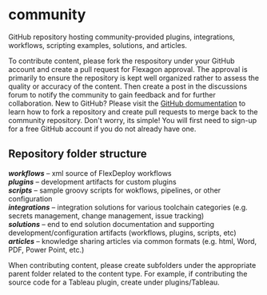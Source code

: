 # community

GitHub repository hosting community-provided plugins, integrations, workflows, scripting examples, solutions, and articles.

To contribute content, please fork the respository under your GitHub account and create a pull request for Flexagon approval. The approval is primarily to ensure the repository is kept well organized rather to assess the quality or accuracy of the content.  Then create a post in the discussions forum to notify the community to gain feedback and for further collaboration.  New to GitHub?  Please visit the [GitHub domumentation](https://docs.github.com/en/get-started/quickstart/fork-a-repo) to learn how to fork a repository and create pull requests to merge back to the community repository.  Don't worry, its simple!  You will first need to sign-up for a free GitHub account if you do not already have one.

## Repository folder structure

***workflows*** – xml source of FlexDeploy workflows<br>
***plugins*** – development artifacts for custom plugins<br>
***scripts*** – sample groovy scripts for wokflows, pipelines, or other configuration<br>
***integrations*** – integration solutions for various toolchain categories (e.g. secrets management, change management, issue tracking)<br>
***solutions*** – end to end solution documentation and supporting development/configuration artifacts (workflows, plugins, scripts, etc)<br>
***articles*** – knowledge sharing articles via common formats (e.g. html, Word, PDF, Power Point, etc.)<br>

When contributing content, please create subfolders under the appropriate parent folder related to the content type.  For example, if contributing the source code for a Tableau plugin, create under plugins/Tableau.

